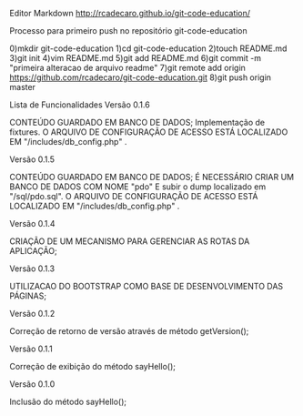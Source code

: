 Editor Markdown
http://rcadecaro.github.io/git-code-education/

Processo para primeiro push no repositório git-code-education

0)mkdir git-code-education
1)cd git-code-education
2)touch README.md
3)git init
4)vim README.md
5)git add README.md
6)git commit -m "primeira alteracao de arquivo readme"
7)git remote add origin https://github.com/rcadecaro/git-code-education.git
8)git push origin master

Lista de Funcionalidades
Versão 0.1.6

CONTEÚDO GUARDADO EM BANCO DE DADOS;
Implementação de fixtures.
O ARQUIVO DE CONFIGURAÇÃO DE ACESSO ESTÁ LOCALIZADO EM "/includes/db_config.php" .

Versão 0.1.5

CONTEÚDO GUARDADO EM BANCO DE DADOS;
É NECESSÁRIO CRIAR UM BANCO DE DADOS COM NOME "pdo" E subir o dump localizado em "/sql/pdo.sql".
O ARQUIVO DE CONFIGURAÇÃO DE ACESSO ESTÁ LOCALIZADO EM "/includes/db_config.php" .

Versão 0.1.4

CRIAÇÃO DE UM MECANISMO PARA GERENCIAR AS ROTAS DA APLICAÇÃO;

Versão 0.1.3

UTILIZACAO DO BOOTSTRAP COMO BASE DE DESENVOLVIMENTO DAS PÁGINAS;

Versão 0.1.2

Correção de retorno de versão através de método getVersion();

Versão 0.1.1

Correção de exibição do método sayHello();

Versão 0.1.0

Inclusão do método sayHello();


